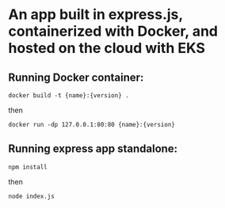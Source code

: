 # An app built in express.js, containerized with Docker, and hosted on the cloud with EKS


## Running Docker container:
```
docker build -t {name}:{version} .
```
then
```
docker run -dp 127.0.0.1:80:80 {name}:{version}
```


## Running express app standalone:
```
npm install
```
then
```
node index.js
```